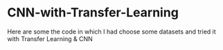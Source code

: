 # CNN-with-Transfer-Learning

Here are some the code in which I had choose some datasets and tried it with Transfer Learning & CNN
